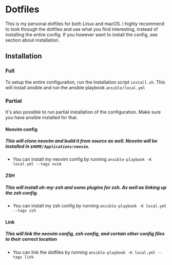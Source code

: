# Dotfiles

This is my personal dotfiles for both Linux and macOS. I highly recommend to look through the dotfiles and use what you find interesting, instead of installing the entire config. If you however want to install the config, see section about installation.

## Installation

### Full

To setup the entire configuration, run the installation script `install.sh`. This will install ansible and run the ansible playbook `ansible/local.yml`

### Partial

It's also possible to run partial installation of the configuration. Make sure you have ansible installed for that.

#### Neovim config
##### This will clone neovim and build it from source as well. Neovim will be installed in `$HOME/Applications/neovim`.

- You can install my neovim config by running `ansible-playbook -K local.yml --tags nvim`

#### ZSH
##### This will install oh-my-zsh and some plugins for zsh. As well as linking up the zsh config.

- You can install my zsh config by running `ansible-playbook -K local.yml --tags zsh`

#### Link
##### This will link the neovim config, zsh config, and certain other config files to their correct location

- You can link the dotfiles by running `ansible-playbook -K local.yml --tags link`
